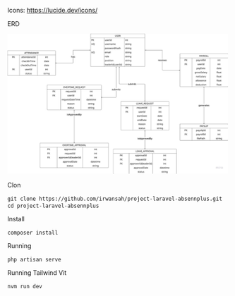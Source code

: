 Icons: https://lucide.dev/icons/

ERD

<img src="/erd.jpeg" width="500">

Clon

```console
git clone https://github.com/irwansah/project-laravel-absennplus.git
cd project-laravel-absennplus
```

Install

```console
composer install
```

Running

```console
php artisan serve
```

Running Tailwind Vit

```console
nvm run dev
```
